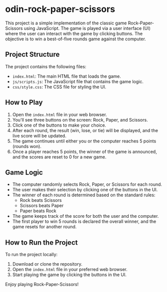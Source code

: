 # odin-rock-paper-scissors

This project is a simple implementation of the classic game Rock-Paper-Scissors using JavaScript. The game is played via a user interface (UI) where the user can interact with the game by clicking buttons. The objective is to win a best-of-five rounds game against the computer.

## Project Structure

The project contains the following files:

- `index.html`: The main HTML file that loads the game.
- `js/scripts.js`: The JavaScript file that contains the game logic.
- `css/style.css`: The CSS file for styling the UI.

## How to Play

1. Open the `index.html` file in your web browser.
2. You'll see three buttons on the screen: Rock, Paper, and Scissors.
3. Click one of the buttons to make your choice.
4. After each round, the result (win, lose, or tie) will be displayed, and the live score will be updated.
5. The game continues until either you or the computer reaches 5 points (rounds won).
6. Once a player reaches 5 points, the winner of the game is announced, and the scores are reset to 0 for a new game.

## Game Logic

- The computer randomly selects Rock, Paper, or Scissors for each round.
- The user makes their selection by clicking one of the buttons in the UI.
- The winner of each round is determined based on the standard rules:
  - Rock beats Scissors
  - Scissors beats Paper
  - Paper beats Rock
- The game keeps track of the score for both the user and the computer.
- The first player to win 5 rounds is declared the overall winner, and the game resets for another round.

## How to Run the Project

To run the project locally:

1. Download or clone the repository.
2. Open the `index.html` file in your preferred web browser.
3. Start playing the game by clicking the buttons in the UI.

Enjoy playing Rock-Paper-Scissors!